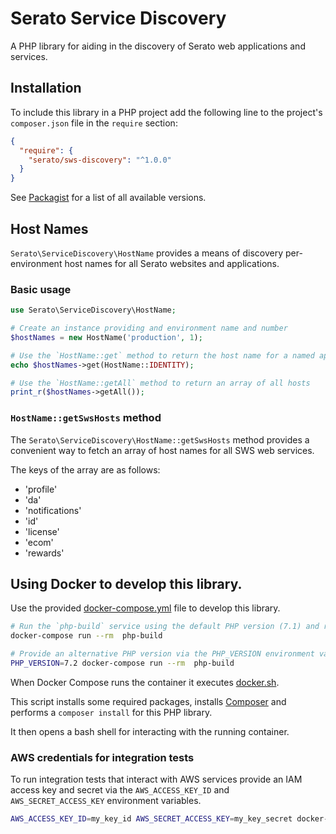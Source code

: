 # Serato Service Discovery

A PHP library for aiding in the discovery of Serato web applications and services.

## Installation

To include this library in a PHP project add the following line to the project's `composer.json` file
in the `require` section:

```json
{
  "require": {
    "serato/sws-discovery": "^1.0.0"
  }
}
```
See [Packagist](https://packagist.org/packages/serato/sws-discovery) for a list of all available versions.

## Host Names

`Serato\ServiceDiscovery\HostName` provides a means of discovery per-environment host names for all Serato websites and applications.

### Basic usage

```php
use Serato\ServiceDiscovery\HostName;

# Create an instance providing and environment name and number
$hostNames = new HostName('production', 1);

# Use the `HostName::get` method to return the host name for a named application
echo $hostNames->get(HostName::IDENTITY);

# Use the `HostName::getAll` method to return an array of all hosts
print_r($hostNames->getAll());
```

### `HostName::getSwsHosts` method

The `Serato\ServiceDiscovery\HostName::getSwsHosts` method provides a convenient way to fetch an array of host names for all
SWS web services.

The keys of the array are as follows:

- 'profile'
- 'da'
- 'notifications'
- 'id'
- 'license'
- 'ecom'
- 'rewards'
## Using Docker to develop this library.

Use the provided [docker-compose.yml](./docker-compose.yml) file to develop this library.

```bash
# Run the `php-build` service using the default PHP version (7.1) and remove the container after use.
docker-compose run --rm  php-build

# Provide an alternative PHP version via the PHP_VERSION environment variable.
PHP_VERSION=7.2 docker-compose run --rm  php-build
```

When Docker Compose runs the container it executes [docker.sh](./docker.sh).

This script installs some required packages, installs [Composer](https://getcomposer.org/) and performs a `composer install` for this PHP library.

It then opens a bash shell for interacting with the running container.

### AWS credentials for integration tests

To run integration tests that interact with AWS services provide an IAM access key and secret via the `AWS_ACCESS_KEY_ID` and `AWS_SECRET_ACCESS_KEY` environment variables.

```bash
AWS_ACCESS_KEY_ID=my_key_id AWS_SECRET_ACCESS_KEY=my_key_secret docker-compose run --rm  php-build
```